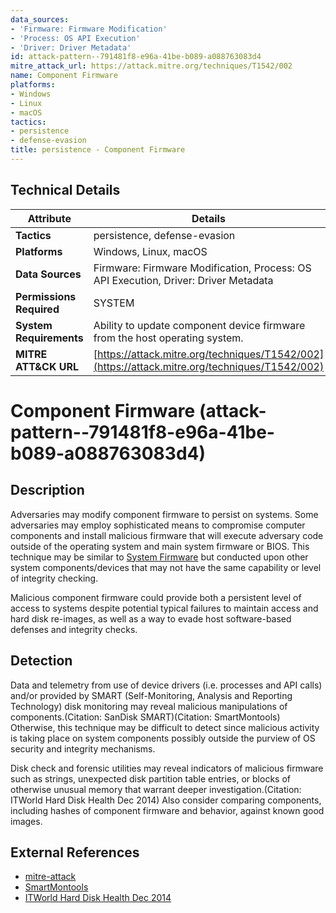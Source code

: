 ```yaml
---
data_sources:
- 'Firmware: Firmware Modification'
- 'Process: OS API Execution'
- 'Driver: Driver Metadata'
id: attack-pattern--791481f8-e96a-41be-b089-a088763083d4
mitre_attack_url: https://attack.mitre.org/techniques/T1542/002
name: Component Firmware
platforms:
- Windows
- Linux
- macOS
tactics:
- persistence
- defense-evasion
title: persistence - Component Firmware
---
```


## Technical Details

| Attribute | Details |
|-----------|----------|
| **Tactics** | persistence, defense-evasion |
| **Platforms** | Windows, Linux, macOS |
| **Data Sources** | Firmware: Firmware Modification, Process: OS API Execution, Driver: Driver Metadata |
| **Permissions Required** | SYSTEM |
| **System Requirements** | Ability to update component device firmware from the host operating system. |
| **MITRE ATT&CK URL** | [https://attack.mitre.org/techniques/T1542/002](https://attack.mitre.org/techniques/T1542/002) |

# Component Firmware (attack-pattern--791481f8-e96a-41be-b089-a088763083d4)

## Description
Adversaries may modify component firmware to persist on systems. Some adversaries may employ sophisticated means to compromise computer components and install malicious firmware that will execute adversary code outside of the operating system and main system firmware or BIOS. This technique may be similar to [System Firmware](https://attack.mitre.org/techniques/T1542/001) but conducted upon other system components/devices that may not have the same capability or level of integrity checking.

Malicious component firmware could provide both a persistent level of access to systems despite potential typical failures to maintain access and hard disk re-images, as well as a way to evade host software-based defenses and integrity checks.

## Detection
Data and telemetry from use of device drivers (i.e. processes and API calls) and/or provided by SMART (Self-Monitoring, Analysis and Reporting Technology) disk monitoring may reveal malicious manipulations of components.(Citation: SanDisk SMART)(Citation: SmartMontools) Otherwise, this technique may be difficult to detect since malicious activity is taking place on system components possibly outside the purview of OS security and integrity mechanisms.

Disk check and forensic utilities may reveal indicators of malicious firmware such as strings, unexpected disk partition table entries, or blocks of otherwise unusual memory that warrant deeper investigation.(Citation: ITWorld Hard Disk Health Dec 2014) Also consider comparing components, including hashes of component firmware and behavior, against known good images.

## External References
- [mitre-attack](https://attack.mitre.org/techniques/T1542/002)
- [SmartMontools](https://www.smartmontools.org/)
- [ITWorld Hard Disk Health Dec 2014](https://www.itworld.com/article/2853992/3-tools-to-check-your-hard-drives-health-and-make-sure-its-not-already-dying-on-you.html)
